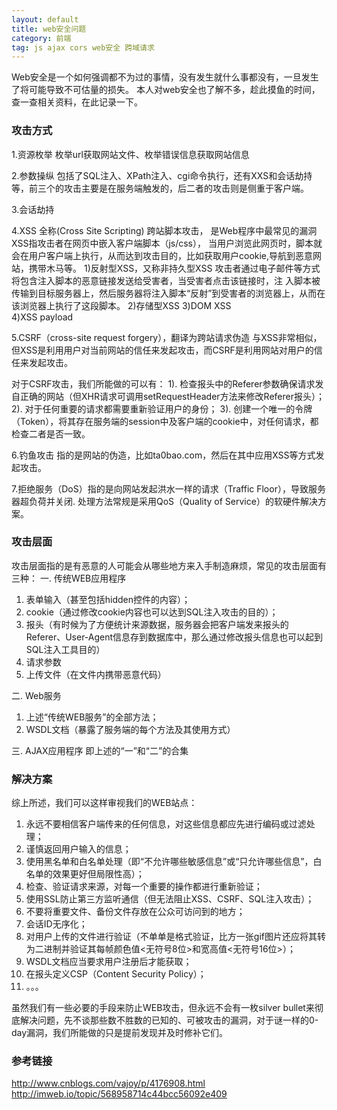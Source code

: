 ```yaml
---
layout: default
title: web安全问题
category: 前端
tag: js ajax cors web安全 跨域请求
---
```


Web安全是一个如何强调都不为过的事情，没有发生就什么事都没有，一旦发生了将可能导致不可估量的损失。
本人对web安全也了解不多，趁此摸鱼的时间，查一查相关资料，在此记录一下。


### 攻击方式

1.资源枚举
枚举url获取网站文件、枚举错误信息获取网站信息

2.参数操纵
包括了SQL注入、XPath注入、cgi命令执行，还有XXS和会话劫持等，前三个的攻击主要是在服务端触发的，后二者的攻击则是侧重于客户端。

3.会话劫持

4.XSS 全称(Cross Site Scripting) 跨站脚本攻击， 是Web程序中最常见的漏洞
XSS指攻击者在网页中嵌入客户端脚本（js/css），
当用户浏览此网页时，脚本就会在用户客户端上执行，从而达到攻击目的，比如获取用户cookie,导航到恶意网站，携带木马等。
1)反射型XSS，又称非持久型XSS
	攻击者通过电子邮件等方式将包含注入脚本的恶意链接发送给受害者，当受害者点击该链接时，注 入脚本被传输到目标服务器上，然后服务器将注入脚本“反射”到受害者的浏览器上，从而在该浏览器上执行了这段脚本。
2)存储型XSS
3)DOM XSS	
4)XSS payload



5.CSRF（cross-site request forgery），翻译为跨站请求伪造
与XSS非常相似，但XSS是利用用户对当前网站的信任来发起攻击，而CSRF是利用网站对用户的信任来发起攻击。

对于CSRF攻击，我们所能做的可以有：
1). 检查报头中的Referer参数确保请求发自正确的网站（但XHR请求可调用setRequestHeader方法来修改Referer报头）；
2). 对于任何重要的请求都需要重新验证用户的身份；
3). 创建一个唯一的令牌（Token），将其存在服务端的session中及客户端的cookie中，对任何请求，都检查二者是否一致。



6.钓鱼攻击 指的是网站的伪造，比如ta0bao.com，然后在其中应用XSS等方式发起攻击。

7.拒绝服务（DoS）指的是向网站发起洪水一样的请求（Traffic Floor），导致服务器超负荷并关闭.
处理方法常规是采用QoS（Quality of Service）的软硬件解决方案。

### 攻击层面

攻击层面指的是有恶意的人可能会从哪些地方来入手制造麻烦，常见的攻击层面有三种：
一. 传统WEB应用程序
1. 表单输入（甚至包括hidden控件的内容）；
2. cookie（通过修改cookie内容也可以达到SQL注入攻击的目的）；
3. 报头（有时候为了方便统计来源数据，服务器会把客户端发来报头的Referer、User-Agent信息存到数据库中，那么通过修改报头信息也可以起到SQL注入工具目的）
4. 请求参数
5. 上传文件（在文件内携带恶意代码）

二. Web服务
1. 上述“传统WEB服务”的全部方法；
2. WSDL文档（暴露了服务端的每个方法及其使用方式）

三. AJAX应用程序
即上述的“一”和“二”的合集

### 解决方案
综上所述，我们可以这样审视我们的WEB站点：

1. 永远不要相信客户端传来的任何信息，对这些信息都应先进行编码或过滤处理；
2. 谨慎返回用户输入的信息；
3. 使用黑名单和白名单处理（即“不允许哪些敏感信息”或“只允许哪些信息”，白名单的效果更好但局限性高）；
4. 检查、验证请求来源，对每一个重要的操作都进行重新验证；
5. 使用SSL防止第三方监听通信（但无法阻止XSS、CSRF、SQL注入攻击）；
6. 不要将重要文件、备份文件存放在公众可访问到的地方；
7. 会话ID无序化；
8. 对用户上传的文件进行验证（不单单是格式验证，比方一张gif图片还应将其转为二进制并验证其每帧颜色值<无符号8位>和宽高值<无符号16位>）；
9. WSDL文档应当要求用户注册后才能获取；
10. 在报头定义CSP（Content Security Policy）；
11. 。。。

虽然我们有一些必要的手段来防止WEB攻击，但永远不会有一枚silver bullet来彻底解决问题，先不谈那些数不胜数的已知的、可被攻击的漏洞，对于谜一样的0-day漏洞，我们所能做的只是提前发现并及时修补它们。


### 参考链接

http://www.cnblogs.com/vajoy/p/4176908.html
http://imweb.io/topic/568958714c44bcc56092e409
